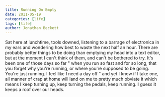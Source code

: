 ```yaml
---
title: Running On Empty
date: 2011-05-19
categories: [life]
tags: [life]
author: Jonathan Beckett
---
```


Sat here at lunchtime, tools downed, listening to a barrage of electronica in my ears and wondering how best to waste the next half an hour. There are probably better things to be doing than emptying my head into a text editor, but at the moment I can't think of them, and can't be bothered to try. It's been one of those days so far " when you run so fast and for so long, that you forget why you're running, or where you're supposed to be going. You're just running. I feel like I need a day off " and yet I know if I take one, all manner of crap at home will land on me to pretty much obviate it which means I keep turning up, keep turning the pedals, keep running. I guess it keeps a roof over our heads.